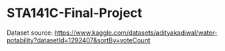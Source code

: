# STA141C-Final-Project

Dataset source: https://www.kaggle.com/datasets/adityakadiwal/water-potability?datasetId=1292407&sortBy=voteCount
